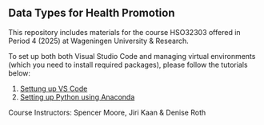 ## Data Types for Health Promotion
This repository includes materials for the course HSO32303 offered in Period 4 (2025) at Wageningen University & Research. 

To set up both both Visual Studio Code and managing virtual environments (which you need to install required packages), please follow the tutorials below:

1. [Settung up VS Code](https://github.com/deniseroth97/data_types_for_health_promotion/blob/main/setup/setup_vscode.md)
2. [Setting up Python using Anaconda](https://github.com/deniseroth97/data_types_for_health_promotion/blob/main/setup/setup_with_anaconda.md)


Course Instructors: Spencer Moore, Jiri Kaan & Denise Roth
